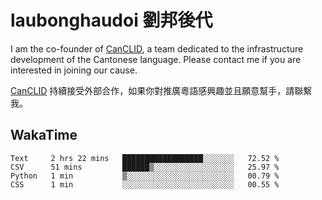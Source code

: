 # laubonghaudoi 劉邦後代

I am the co-founder of [CanCLID](https://github.com/CanCLID), a team dedicated to the infrastructure development of the Cantonese language. Please contact me if you are interested in joining our cause.

[CanCLID](https://github.com/CanCLID) 持續接受外部合作，如果你對推廣粵語感興趣並且願意幫手，請聯繫我。


## WakaTime

<!--START_SECTION:waka-->
```text
Text     2 hrs 22 mins   ██████████████████░░░░░░░   72.52 % 
CSV      51 mins         ██████▒░░░░░░░░░░░░░░░░░░   25.97 % 
Python   1 min           ▒░░░░░░░░░░░░░░░░░░░░░░░░   00.79 % 
CSS      1 min           ░░░░░░░░░░░░░░░░░░░░░░░░░   00.55 % 
```
<!--END_SECTION:waka-->
